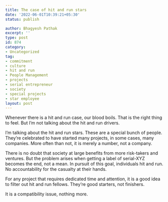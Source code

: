 ```yaml
---
title: The case of hit and run stars
date: '2022-06-01T10:39:21+05:30'
status: publish

author: Bhagyesh Pathak
excerpt: ''
type: post
id: 874
category:
- Uncategorized
tag:
- commitment
- culture
- hit and run
- People Management
- projects
- serial entrepreneur
- society
- special projects
- star employee
layout: post
---
```


Whenever there is a hit and run case, our blood boils. That is the right thing to feel. But I’m not talking about the hit and run drivers.

I’m talking about the hit and run stars. These are a special bunch of people. They’re celebrated to have started many projects, in some cases, many companies. More often than not, it is merely a number, not a company.

There is no doubt that society at large benefits from more risk-takers and ventures. But the problem arises when getting a label of serial-XYZ becomes the end, not a mean. In pursuit of this goal, individuals hit and run. No accountability for the casualty at their hands.

For any project that requires dedicated time and attention, it is a good idea to filter out hit and run fellows. They’re good starters, not finishers.

It is a compatibility issue, nothing more.
